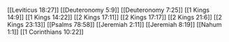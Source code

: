 [[Leviticus 18:27]]
[[Deuteronomy 5:9]]
[[Deuteronomy 7:25]]
[[1 Kings 14:9]]
[[1 Kings 14:22]]
[[2 Kings 17:11]]
[[2 Kings 17:17]]
[[2 Kings 21:6]]
[[2 Kings 23:13]]
[[Psalms 78:58]]
[[Jeremiah 2:11]]
[[Jeremiah 8:19]]
[[Nahum 1:1]]
[[1 Corinthians 10:22]]
